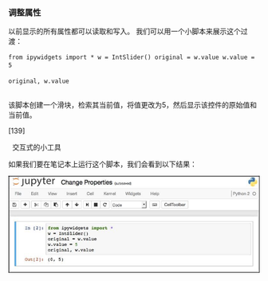 ### 调整属性

以前显示的所有属性都可以读取和写入。 我们可以用一个小脚本来展示这个过渡：


```
from ipywidgets import * w = IntSlider() original = w.value w.value = 5

original, w.value


```
该脚本创建一个滑块，检索其当前值，将值更改为5，然后显示该控件的原始值和当前值。
 










[139]

 
交互式的小工具

如果我们要在笔记本上运行这个脚本，我们会看到以下结果：

![](/assets/vf.jpg)
